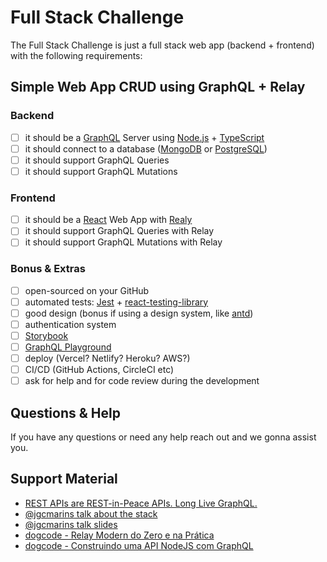 # Full Stack Challenge

The Full Stack Challenge is just a full stack web app (backend + frontend) with the following requirements:

## Simple Web App CRUD using GraphQL + Relay

### Backend
- [ ] it should be a [GraphQL](https://graphql.org/) Server using [Node.js](https://nodejs.org/en/) + [TypeScript](https://www.typescriptlang.org/)
- [ ] it should connect to a database ([MongoDB](https://www.mongodb.com/) or [PostgreSQL](https://www.postgresql.org/))
- [ ] it should support GraphQL Queries
- [ ] it should support GraphQL Mutations

### Frontend
- [ ] it should be a [React](https://reactjs.org/) Web App with [Realy](https://relay.dev/)
- [ ] it should support GraphQL Queries with Relay
- [ ] it should support GraphQL Mutations with Relay

### Bonus & Extras
- [ ] open-sourced on your GitHub
- [ ] automated tests: [Jest](https://jestjs.io/) + [react-testing-library](https://testing-library.com/)
- [ ] good design (bonus if using a design system, like [antd](https://ant.design/))
- [ ] authentication system
- [ ] [Storybook](https://storybook.js.org/)
- [ ] [GraphQL Playground](https://github.com/graphql/graphql-playground)
- [ ] deploy (Vercel? Netlify? Heroku? AWS?)
- [ ] CI/CD (GitHub Actions, CircleCI etc)
- [ ] ask for help and for code review during the development

## Questions & Help
If you have any questions or need any help reach out and we gonna assist you.

## Support Material
- [REST APIs are REST-in-Peace APIs. Long Live GraphQL.](https://medium.com/edge-coders/rest-apis-are-rest-in-peace-apis-long-live-graphql-d412e559d8e4)
- [@jgcmarins](https://github.com/jgcmarins)[ talk about the stack](https://www.infoq.com/br/presentations/the-golden-stack/)
- [@jgcmarins](https://github.com/jgcmarins)[ talk slides](https://jgcmarins.github.io/the-golden-stack/)
- [dogcode - Relay Modern do Zero e na Prática](https://youtu.be/lXLiSLmhlMU)
- [dogcode - Construindo uma API NodeJS com GraphQL](https://youtu.be/yRni-IPRn90)
